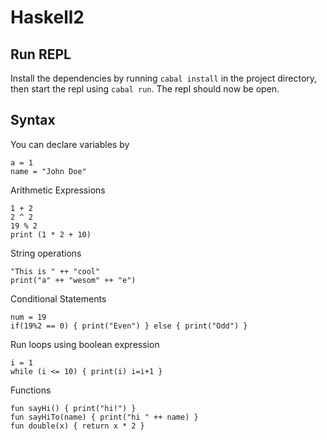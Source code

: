 # Haskell2

## Run REPL

Install the dependencies by running `cabal install` in the project directory, then start the repl using `cabal run`. The repl should now be open.

## Syntax

You can declare variables by
``` 
a = 1
name = "John Doe"
```

Arithmetic Expressions
```
1 + 2
2 ^ 2
19 % 2
print (1 * 2 + 10)
```

String operations
```
"This is " ++ "cool"
print("a" ++ "wesom" ++ "e")
```

Conditional Statements
```
num = 19
if(19%2 == 0) { print("Even") } else { print("Odd") }
```

Run loops using boolean expression
``` 
i = 1
while (i <= 10) { print(i) i=i+1 }
```

Functions
```
fun sayHi() { print("hi!") }
fun sayHiTo(name) { print("hi " ++ name) }
fun double(x) { return x * 2 }
``` 
